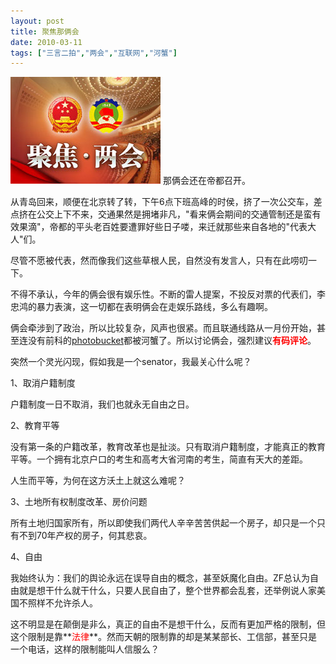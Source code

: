 ```yaml
---
layout: post
title: 聚焦那俩会
date: 2010-03-11
tags: ["三言二拍","两会","互联网","河蟹"]
---
```


![两会](img/2010/031101.jpg) 那俩会还在帝都召开。

从青岛回来，顺便在北京转了转，下午6点下班高峰的时侯，挤了一次公交车，差点挤在公交上下不来，交通果然是拥堵非凡，"看来俩会期间的交通管制还是蛮有效果滴"，帝都的平头老百姓要遭罪好些日子喽，来迁就那些来自各地的"代表大人"们。

尽管不愿被代表，然而像我们这些草根人民，自然没有发言人，只有在此唠叨一下。

<!--more-->

不得不承认，今年的俩会很有娱乐性。不断的雷人提案，不投反对票的代表们，李忠鸿的暴力表演，这一切都在表明俩会在走娱乐路线，多么有趣啊。

俩会牵涉到了政治，所以比较复杂，风声也很紧。而且联通线路从一月份开始，甚至连没有前科的[photobucket](http://photobucket.com/)都被河蟹了。所以讨论俩会，强烈建议<span style="color: #ff0000;">**有码评论**</span>。

突然一个灵光闪现，假如我是一个senator，我最关心什么呢？

1、取消户籍制度

户籍制度一日不取消，我们也就永无自由之日。

2、教育平等

没有第一条的户籍改革，教育改革也是扯淡。只有取消户籍制度，才能真正的教育平等。一个拥有北京户口的考生和高考大省河南的考生，简直有天大的差距。

人生而平等，为何在这方沃土上就这么难呢？

3、土地所有权制度改革、房价问题

所有土地归国家所有，所以即使我们两代人辛辛苦苦供起一个房子，却只是一个只有不到70年产权的房子，何其悲哀。

4、自由

我始终认为：我们的舆论永远在误导自由的概念，甚至妖魔化自由。ZF总认为自由就是想干什么就干什么，只要人民自由了，整个世界都会乱套，还举例说人家美国不照样不允许杀人。

这不明显是在颠倒是非么，真正的自由不是想干什么，反而有更加严格的限制，但这个限制是靠**<span style="color: #ff0000;">法律</span>**。然而天朝的限制靠的却是某某部长、工信部，甚至只是一个电话，这样的限制能叫人信服么？